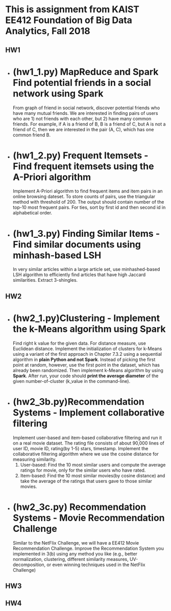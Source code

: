 # This is assignment from KAIST EE412 Foundation of Big Data Analytics, Fall 2018 
## HW1
* (hw1_1.py) MapReduce and Spark
Find potential friends in a social network using Spark
    =============
    From graph of friend in social network, discover potential friends who have many mutual friends. We are interested in finding pairs of users who are 1) not friends with each other, but 2) have many common friends.
    For example, if A is a friend of B, B is a friend of C, but A is not a friend of C, then we are interested in the pair (A, C), which has one common friend B.
* (hw1_2.py) Frequent Itemsets - Find frequent itemsets using the A-Priori algorithm
    =============
    Implement A-Priori algorithm to find frequent items and item pairs in an online browsing dateset. 
    To store counts of pairs, use the triangular method with threshold of 200. 
    The output should contain number of the top-10 most frequent pairs. 
    For ties, sort by first id and then second id in alphabetical order.
* (hw1_3.py) Finding Similar Items - Find similar documents using minhash-based LSH
    =============
    In very similar articles within a large article set, use minhashed-based LSH algorithm to efficiently find articles that have high Jaccard similarities. Extract 3-shingles.

## HW2
* (hw2_1.py)Clustering -  Implement the k-Means algorithm using Spark
    =============
    Find right k value for the given data. For distance measure, use Euclidean distance. Implement the initialization of clusters for k-Means using a variant of the first approach in Chapter 7.3.2 using a sequential algorithm in **plain Python and not Spark**. Instead of picking the first point at random, however, use the first point in the dataset, which has already been randomized. 
    Then implement k-Means algorithm by using **Spark**. After run, your code should **print the average diameter** of the given number-of-cluster (k_value in the command-line).
* (hw2_3b.py)Recommendation Systems - Implement collaborative filtering
    =============
    Implement user-based and item-based collaborative filtering and run it on a real movie dataset.
    The rating file consists of about 90,000 lines of user ID, movie ID, rating(by 1-5) stars, timestamp.
    Implement the collaborative filtering algorithm where we use the cosine distance for measuring similarity. 
    1. User-based: Find the 10 most similar users and compute the average ratings for movie, only for the similar users who have rated.
    2. Item-based: Find the 10 most similar movies(by cosine distance) and take the average of the ratings that users gave to those similar movies.    
* (hw2_3c.py) Recommendation Systems - Movie Recommendation Challenge
    =============
    Similar to the NetFlix Challenge, we will have a EE412 Movie Recommendation Challenge. Improve the Recommendation System you implemented in 3(b) using any method you like (e.g., better normalization, clustering, different similarity measures, UV-decomposition, or even winning techniques used in the NetFlix Challenge)

## HW3


## HW4
  
